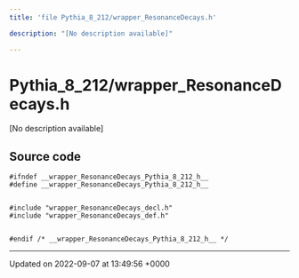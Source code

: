 ```yaml
---
title: 'file Pythia_8_212/wrapper_ResonanceDecays.h'

description: "[No description available]"

---
```


# Pythia_8_212/wrapper_ResonanceDecays.h



[No description available]




## Source code

```
#ifndef __wrapper_ResonanceDecays_Pythia_8_212_h__
#define __wrapper_ResonanceDecays_Pythia_8_212_h__


#include "wrapper_ResonanceDecays_decl.h"
#include "wrapper_ResonanceDecays_def.h"


#endif /* __wrapper_ResonanceDecays_Pythia_8_212_h__ */
```


-------------------------------

Updated on 2022-09-07 at 13:49:56 +0000

